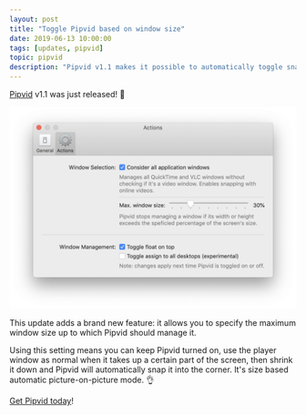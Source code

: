 ```yaml
---
layout: post
title: "Toggle Pipvid based on window size"
date: 2019-06-13 10:00:00
tags: [updates, pipvid]
topic: pipvid
description: "Pipvid v1.1 makes it possible to automatically toggle snapping based on the window size."
---
```


[Pipvid](/pipvid) v1.1 was just released! 🚀

![A screenshot Pipvid's preferences screen, showing the size based options](/assets/img/app/pipvid-preferences.png)

This update adds a brand new feature: it allows you to specify the maximum window size up to which Pipvid should manage it.

Using this setting means you can keep Pipvid turned on, use the player window as normal when it takes up a certain part of the screen, then shrink it down and Pipvid will automatically snap it into the corner. It's size based automatic picture-on-picture mode. 👌

[Get Pipvid today](/pipvid)!
